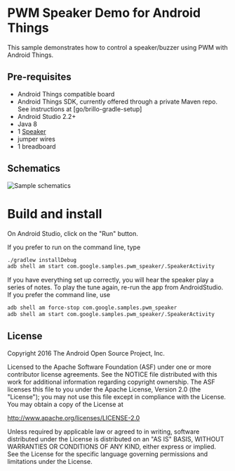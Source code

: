 PWM Speaker Demo for Android Things
=============================================

This sample demonstrates how to control a speaker/buzzer using PWM with
Android Things.

Pre-requisites
--------------

- Android Things compatible board
- Android Things SDK, currently offered through a private Maven repo. See
  instructions at [go/brillo-gradle-setup]
- Android Studio 2.2+
- Java 8
- 1 [Speaker](https://www.adafruit.com/products/160)
- jumper wires
- 1 breadboard


Schematics
----------
![Sample schematics](sample_schematics.png)


Build and install
=================

On Android Studio, click on the "Run" button.

If you prefer to run on the command line, type

```bash
./gradlew installDebug
adb shell am start com.google.samples.pwm_speaker/.SpeakerActivity
```

If you have everything set up correctly, you will hear the speaker play a series of notes. To play
the tune again, re-run the app from AndroidStudio. If you prefer the command line, use

```bash
adb shell am force-stop com.google.samples.pwm_speaker
adb shell am start com.google.samples.pwm_speaker/.SpeakerActivity
```


License
-------

Copyright 2016 The Android Open Source Project, Inc.

Licensed to the Apache Software Foundation (ASF) under one or more contributor
license agreements.  See the NOTICE file distributed with this work for
additional information regarding copyright ownership.  The ASF licenses this
file to you under the Apache License, Version 2.0 (the "License"); you may not
use this file except in compliance with the License.  You may obtain a copy of
the License at

  http://www.apache.org/licenses/LICENSE-2.0

Unless required by applicable law or agreed to in writing, software
distributed under the License is distributed on an "AS IS" BASIS, WITHOUT
WARRANTIES OR CONDITIONS OF ANY KIND, either express or implied.  See the
License for the specific language governing permissions and limitations under
the License.
